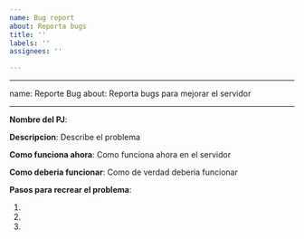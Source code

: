 ```yaml
---
name: Bug report
about: Reporta bugs
title: ''
labels: ''
assignees: ''

---
```


---
name: Reporte Bug
about: Reporta bugs para mejorar el servidor

---

[//]: #  (Solor reportes especificos de problemas, cosas com "OMG NADA FUNCIONA, TODO ESTA BUG" Seran borrados e ignorados)

[//]: # (Por favor usa el siguiente formatot:)
[//]: # ([Mision][Nombre de la Zona] Nombre de la Mision y link de wowhead.)
[//]: # ([Spell][Clase] Nombre del spell)
[//]: # ([Talento][Clase] Nombre del talento)
[//]: # ([NPCs] Nombre del NPC)

**Nombre del PJ**:

**Descripcion**: Describe el problema

**Como funciona ahora**: Como funciona ahora en el servidor

**Como deberia funcionar**: Como de verdad deberia funcionar

**Pasos para recrear el problema**:

1. 
2. 
3.
